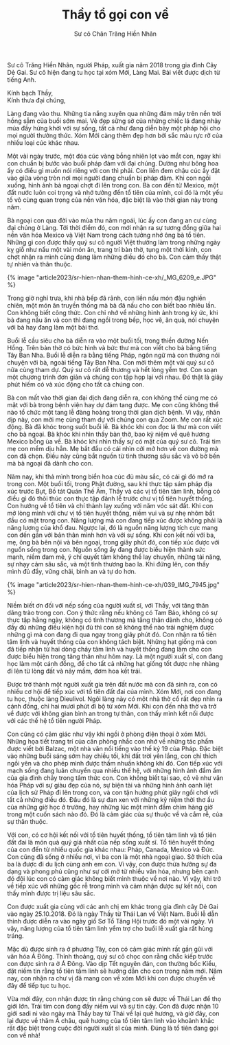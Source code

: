﻿---
title: Thầy tổ gọi con về
author: Sư cô Chân Trăng Hiền Nhân
---

<p class="editors-preface">Sư cô Trăng Hiền Nhân, người Pháp, xuất gia năm 2018 trong gia đình Cây Dẻ Gai. Sư cô hiện đang tu học tại xóm Mới, Làng Mai. Bài viết được dịch từ tiếng Anh.</p>

<p class="noIndent signoff-lvl-1">Kính bạch Thầy,<br/>
Kính thưa đại chúng,</p>

Làng đang vào thu. Những tia nắng xuyên qua những đám mây trên nền trời hồng sẫm của buổi sớm mai. Vẻ đẹp sững sờ của những chiếc lá đang nhảy múa đầy hứng khởi với sự sống, tất cả như đang diễn bày một pháp hội cho mọi người thưởng thức. Xóm Mới càng thêm đẹp hơn bởi sắc màu rực rỡ của nhiều loại cúc khác nhau.

Một vài ngày trước, một đóa cúc vàng bỗng nhiên lọt vào mắt con, ngay khi con chuẩn bị bước vào buổi pháp đàm với đại chúng. Dường như bông hoa ấy có điều gì muốn nói riêng với con thì phải. Con liền đem chậu cúc ấy đặt vào giữa vòng tròn nơi mọi người đang chuẩn bị pháp đàm. Khi con ngồi xuống, hình ảnh bà ngoại chợt đi lên trong con. Bà con đến từ Mexico, một đất nước luôn coi trọng và nhớ tưởng đến tổ tiên của mình, coi đó là một yếu tố vô cùng quan trọng của nền văn hóa, đặc biệt là vào thời gian này trong năm.

Bà ngoại con qua đời vào mùa thu năm ngoái, lúc ấy con đang an cư cùng đại chúng ở Làng. Tới thời điểm đó, con mới nhận ra sự tương đồng giữa hai nền văn hóa Mexico và Việt Nam trong cách tưởng nhớ ông bà tổ tiên. Những gì con được thấy quý sư cô người Việt thường làm trong những ngày kỵ giỗ như nấu một vài món ăn, trang trí bàn thờ, tụng một thời kinh, con chợt nhận ra mình cũng đang làm những điều đó cho bà. Con cảm thấy thật tự nhiên và thân thuộc. 

{% image "article2023/sr-hien-nhan-them-hinh-ce-xh/_MG_6209_e.JPG" %}

Trong giờ nghỉ trưa, khi nhà bếp đã rảnh, con liền nấu món đậu nghiền chiên, một món ăn truyền thống mà bà đã nấu cho con biết bao nhiêu lần. Con không biết công thức. Con chỉ nhớ về những hình ảnh trong ký ức, khi bà đang nấu ăn và con thì đang ngồi trong bếp, học vẽ, ăn quà, nói chuyện với bà hay đang làm một bài thơ.

Buổi lễ cầu siêu cho bà diễn ra vào một buổi tối, trong thiền đường Nến Hồng. Trên bàn thờ có bức hình và bức thư mà con viết cho bà bằng tiếng Tây Ban Nha. Buổi lễ diễn ra bằng tiếng Pháp, ngôn ngữ mà con thường nói chuyện với bà, ngoài tiếng Tây Ban Nha. Con mời thêm một vài quý sư cô nữa cùng tham dự. Quý sư cô rất dễ thương và hết lòng yểm trợ. Con soạn một chương trình đơn giản và chúng con tập họp lại với nhau. Đó thật là giây phút hiếm có và xúc động cho tất cả chúng con. 

Bà con mất vào thời gian đại dịch đang diễn ra, con không thể cùng mẹ có mặt với bà trong bệnh viện hay dự đám tang được. Mẹ con cũng không thể nào tổ chức một tang lễ đàng hoàng trong thời gian dịch bệnh. Vì vậy, nhân dịp này, con mời mẹ cùng tham dự với chúng con qua Zoom. Mẹ con rất xúc động. Bà đã khóc trong suốt buổi lễ. Bà khóc khi con đọc lá thư mà con viết cho bà ngoại. Bà khóc khi nhìn thấy bàn thờ, bao kỷ niệm về quê hương Mexico bỗng ùa về. Bà khóc khi nhìn thấy sự có mặt của quý sư cô. Trái tim mẹ con mềm dịu hẳn. Mẹ bắt đầu có cái nhìn cởi mở hơn về con đường mà con đã chọn. Điều này cũng bắt nguồn từ tình thương sâu sắc và vô bờ bến mà bà ngoại đã dành cho con.

Năm nay, khi thả mình trong biển hoa cúc đủ màu sắc, có cái gì đó mở ra trong con. Một buổi tối, trong Phật đường, sau khi thực tập sám pháp địa xúc trước Bụt, Bồ tát Quán Thế Âm, Thầy và các vị tổ tiên tâm linh, bỗng có điều gì đó thôi thúc con thực tập đảnh lễ trước chư vị tổ tiên huyết thống. Con hướng về tổ tiên và chí thành lạy xuống với năm vóc sát đất. Khi con mở lòng mình với chư vị tổ tiên huyết thống, niềm vui và sự nhẹ nhõm bắt đầu có mặt trong con. Năng lượng mà con đang tiếp xúc được không phải là năng lượng của khổ đau. Ngược lại, đó là nguồn năng lượng tích cực mang con đến gần với bản thân mình hơn và với sự sống. Khi con kết nối với ba, mẹ, ông bà bên nội và bên ngoại, trong giây phút đó, con tiếp xúc được với nguồn sống trong con. Nguồn sống ấy đang được biểu hiện thành sức mạnh, niềm đam mê, ý chí quyết tâm không thể lay chuyển, những tài năng, sự nhạy cảm sâu sắc, và một tình thương bao la. Khi đứng lên, con thấy mình đủ đầy, vững chãi, bình an và tự do hơn.

{% image "article2023/sr-hien-nhan-them-hinh-ce-xh/039_IMG_7945.jpg" %}

Niềm biết ơn đối với nếp sống của người xuất sĩ, với Thầy, với tăng thân dâng trào trong con. Con ý thức rằng nếu không có Tam Bảo, không có sự thực tập hằng ngày, không có tình thương mà tăng thân dành cho, không có đầy đủ những điều kiện hội đủ thì con sẽ không thể nào trải nghiệm được những gì mà con đang đi qua ngay trong giây phút đó. Con nhận ra tổ tiên tâm linh và huyết thống của con không tách biệt. Những hạt giống mà con đã tiếp nhận từ hai dòng chảy tâm linh và huyết thống đang làm cho con được biểu hiện trong tăng thân như hôm nay. Là một người xuất sĩ, con đang học làm một cánh đồng, để cho tất cả những hạt giống tốt được nhẹ nhàng đi lên từ lòng đất và nảy mầm, đơm hoa kết trái.

Được trở thành một người xuất gia trên đất nước mà con đã sinh ra, con có nhiều cơ hội để tiếp xúc với tổ tiên đất đai của mình. Xóm Mới, nơi con đang tu học, thuộc làng Dieulivol. Ngôi làng này có một nhà thờ cổ rất đẹp nhìn ra cánh đồng, chỉ hai mươi phút đi bộ từ xóm Mới. Khi con đến nhà thờ và trở về được với không gian bình an trong tự thân, con thấy mình kết nối được với các thế hệ tổ tiên người Pháp.

Con cũng có cảm giác như vậy khi ngồi ở phòng điện thoại ở xóm Mới. Những họa tiết trang trí của căn phòng nhắc con nhớ về những tác phẩm được viết bởi Balzac, một nhà văn nổi tiếng vào thế kỷ 19 của Pháp. Đặc biệt vào những buổi sáng sớm hay chiều tối, khi đất trời yên lắng, con chỉ thích ngồi yên và cho phép mình được thấm nhuần không khí đó. Con tiếp xúc với mạch sống đang luân chuyển qua nhiều thế hệ, với những hình ảnh đầm ấm của gia đình chảy trong tâm thức con. Con không biết tại sao, cỏ vẻ như văn hóa Pháp với sự giàu đẹp của nó, sự biện tài và những hình ảnh oanh liệt của lịch sử Pháp đi lên trong con, và con tận hưởng phút giây ngồi chơi với tất cả những điều đó. Đâu đó là sự đan xen với những kỷ niệm thời thơ ấu của những giờ học ở trường, hay những lúc một mình đắm chìm hàng giờ trong một cuốn sách nào đó. Đó là cảm giác của sự thuộc về và cắm rễ, của sự thân thuộc.

Với con, có cơ hội kết nối với tổ tiên huyết thống, tổ tiên tâm linh và tổ tiên đất đai là món quà quý giá nhất của nếp sống xuất sĩ. Tổ tiên huyết thống của con đến từ nhiều quốc gia khác nhau: Pháp, Canada, Mexico và Đức. Con cũng đã sống ở nhiều nơi, vì ba con là một nhà ngoại giao. Sở thích của ba là được đi du lịch cùng anh em con. Vì vậy, con được thừa hưởng sự đa dạng và phong phú cũng như sự cởi mở từ nhiều văn hóa, nhưng bên cạnh đó đôi lúc con có cảm giác không biết mình thuộc về nơi nào. Vì vậy, khi trở về tiếp xúc với những gốc rễ trong mình và cảm nhận được sự kết nối, con thấy mình được trị liệu sâu sắc.

Con được xuất gia cùng với các anh chị em khác trong gia đình cây Dẻ Gai vào ngày 25.10.2018. Đó là ngày Thầy từ Thái Lan về Việt Nam. Buổi lễ dẫn thỉnh được diễn ra vào ngày giổ Sơ Tổ Tăng Hội trước đó một vài ngày. Vì vậy, năng lượng của tổ tiên tâm linh yểm trợ cho buổi lễ xuất gia rất hùng tráng. 

Mặc dù được sinh ra ở phương Tây, con có cảm giác mình rất gần gũi với văn hóa Á Đông. Thỉnh thoảng, quý sư cô chọc con rằng chắc kiếp trước con được sinh ra ở Á Đông. Vào dịp Tết nguyên đán, con thường bốc Kiều, đặt niềm tin rằng tổ tiên tâm linh sẽ hướng dẫn cho con trong năm mới. Năm nay, con nhận ra chư vị đã mang con về xóm Mới khi con được chuyển về đây để tiếp tục tu học.

Vừa mới đây, con nhận được tin rằng chúng con sẽ được về Thái Lan để thọ giới lớn. Trái tim con đong đầy niềm vui và sự tin cậy. Con đã được nhận 10 giới sadi ni vào ngày mà Thầy bay từ Thái về lại quê hương, và giờ đây, con lại được về thăm Á châu, quê hương của tổ tiên tâm linh vào khoảnh khắc rất đặc biệt trong cuộc đời người xuất sĩ của mình. Đúng là tổ tiên đang gọi con về nhà!